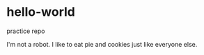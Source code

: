 # hello-world
practice repo 

I'm not a robot.  I like to eat pie and cookies just like everyone else.
